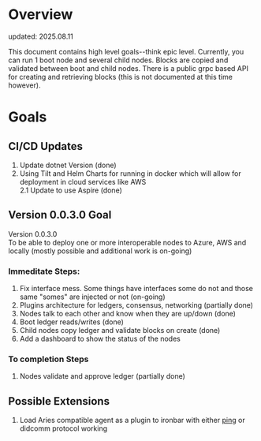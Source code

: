 # Overview
updated: 2025.08.11

This document contains high level goals--think epic level.  Currently, you can run 1 boot node and several child nodes.  Blocks are copied and validated
between boot and child nodes.  There is a public grpc based API for creating and retrieving blocks (this is not documented at this time however).

# Goals
## CI/CD Updates
1. Update dotnet Version (done)  
2. Using Tilt and Helm Charts for running in docker which will allow for deployment in cloud services like AWS  
2.1 Update to use Aspire (done)    

## Version 0.0.3.0 Goal
Version 0.0.3.0  
To be able to deploy one or more interoperable nodes to Azure, AWS and locally (mostly possible and additional work is on-going)

### Immeditate Steps:
1. Fix interface mess.  Some things have interfaces some do not and those same "somes" are injected or not (on-going)
2. Plugins architecture for ledgers, consensus, networking (partially done)
2. Nodes talk to each other and know when they are up/down (done)
3. Boot ledger reads/writes (done)  
4. Child nodes copy ledger and validate blocks on create (done)
5. Add a dashboard to show the status of the nodes 


### To completion Steps
1. Nodes validate and approve ledger (partially done)



## Possible Extensions
1. Load Aries compatible agent as a plugin to ironbar with either [ping](https://github.com/hyperledger/aries-rfcs/tree/master/features/0048-trust-ping) or didcomm protocol working
